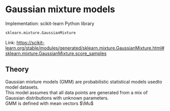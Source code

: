 # Gaussian mixture models

Implementation: scikit-learn Python library
```python
sklearn.mixture.GaussianMixture
```
Link: https://scikit-learn.org/stable/modules/generated/sklearn.mixture.GaussianMixture.html#sklearn.mixture.GaussianMixture.score_samples
<br>

## Theory
Gaussian mixture models (GMM) are probabilistic statistical models usedto model datasets. <br>
This model assumes that all data points are generated from a mix of Gaussian distributions with unknown parameters. <br>
GMM is defined with mean vectors $\Mu$

